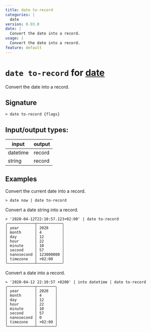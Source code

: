 ```yaml
---
title: date to-record
categories: |
  date
version: 0.93.0
date: |
  Convert the date into a record.
usage: |
  Convert the date into a record.
feature: default
---
```

<!-- This file is automatically generated. Please edit the command in https://github.com/nushell/nushell instead. -->

# `date to-record` for [date](/commands/categories/date.md)

<div class='command-title'>Convert the date into a record.</div>

## Signature

```> date to-record {flags} ```


## Input/output types:

| input    | output |
| -------- | ------ |
| datetime | record |
| string   | record |
## Examples

Convert the current date into a record.
```nu
> date now | date to-record

```

Convert a date string into a record.
```nu
> '2020-04-12T22:10:57.123+02:00' | date to-record
╭────────────┬───────────╮
│ year       │ 2020      │
│ month      │ 4         │
│ day        │ 12        │
│ hour       │ 22        │
│ minute     │ 10        │
│ second     │ 57        │
│ nanosecond │ 123000000 │
│ timezone   │ +02:00    │
╰────────────┴───────────╯
```

Convert a date into a record.
```nu
> '2020-04-12 22:10:57 +0200' | into datetime | date to-record
╭────────────┬────────╮
│ year       │ 2020   │
│ month      │ 4      │
│ day        │ 12     │
│ hour       │ 22     │
│ minute     │ 10     │
│ second     │ 57     │
│ nanosecond │ 0      │
│ timezone   │ +02:00 │
╰────────────┴────────╯
```
